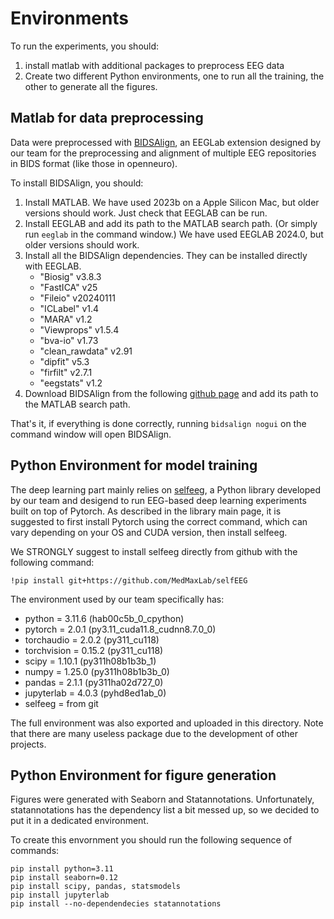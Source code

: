 # Environments

To run the experiments, you should:

1. install matlab with additional packages to preprocess EEG data
2. Create two different Python environments, one to run
   all the training, the other to generate all the figures.

## Matlab for data preprocessing

Data were preprocessed with [BIDSAlign](https://github.com/MedMaxLab/BIDSAlign), an EEGLab extension
designed by our team for the preprocessing and alignment
of multiple EEG repositories in BIDS format
(like those in openneuro).

To install BIDSAlign, you should:

1. Install MATLAB. We have used 2023b on a Apple Silicon Mac,
   but older versions should work. Just check that EEGLAB can be
   run.
2. Install EEGLAB and add its path to the MATLAB search path.
   (Or simply run ``eeglab`` in the command window.)
   We have used EEGLAB 2024.0, but older versions should work.
4. Install all the BIDSAlign dependencies. They can be installed
   directly with EEGLAB.
   * "Biosig" v3.8.3
   * "FastICA" v25
   * "Fileio" v20240111
   * "ICLabel" v1.4
   * "MARA" v1.2
   * "Viewprops" v1.5.4
   * "bva-io" v1.73
   * "clean_rawdata" v2.91
   * "dipfit" v5.3
   * "firfilt" v2.7.1
   * "eegstats" v1.2
5. Download BIDSAlign from the following
   [github page](https://github.com/MedMaxLab/BIDSAlign)
   and add its path to the MATLAB search path.

That's it, if everything is done correctly, running
``bidsalign nogui`` on the command window will open BIDSAlign.

## Python Environment for model training

The deep learning part mainly relies on
[selfeeg](https://github.com/MedMaxLab/selfEEG),
a Python library developed by our team and desigend to run
EEG-based deep learning experiments built on top of Pytorch.
As described in the library main page, it is suggested to first
install Pytorch using the correct command, which can vary 
depending on your OS and CUDA version, then install selfeeg.

We STRONGLY suggest to install selfeeg directly from github
with the following command:

    !pip install git+https://github.com/MedMaxLab/selfEEG

The environment used by our team specifically has:

* python = 3.11.6 (hab00c5b_0_cpython)
* pytorch = 2.0.1 (py3.11_cuda11.8_cudnn8.7.0_0)
* torchaudio = 2.0.2 (py311_cu118)
* torchvision = 0.15.2 (py311_cu118)
* scipy = 1.10.1 (py311h08b1b3b_1)
* numpy = 1.25.0 (py311h08b1b3b_0)
* pandas = 2.1.1 (py311ha02d727_0)
* jupyterlab = 4.0.3 (pyhd8ed1ab_0)
* selfeeg = from git

The full environment was also exported and uploaded in this
directory. Note that there are many useless package due to
the development of other projects.

## Python Environment for figure generation

Figures were generated with Seaborn and Statannotations.
Unfortunately, statannotations has the dependency list a
bit messed up, so we decided to put it in a dedicated
environment.

To create this envornment you should run the following sequence
of commands:

```
pip install python=3.11
pip install seaborn=0.12
pip install scipy, pandas, statsmodels
pip install jupyterlab
pip install --no-dependendecies statannotations
```

